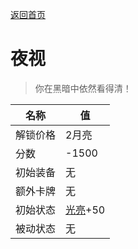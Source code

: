 [返回首页](index.md)  
# 夜视  
> 你在黑暗中依然看得清！  
  
名称  |  值  
----  |  ----  
解锁价格  |  2月亮  
分数  |  -1500  
初始装备  |  无  
额外卡牌  |  无  
初始状态  |  [光亮](Light.md)+50  
被动状态  |  无  
